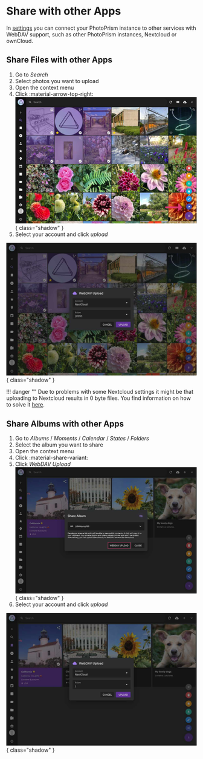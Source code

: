 # Share with other Apps #

In [settings](../settings/sync.md) you can connect your PhotoPrism instance to other services with WebDAV support, such as other PhotoPrism instances, Nextcloud or ownCloud.

## Share Files with other Apps ##

1. Go to *Search*
2. Select photos you want to upload
3. Open the context menu
4. Click :material-arrow-top-right:
   ![Screenshot](img/services-photo-upload-1-2502.jpg){ class="shadow" }
5. Select your account and click *upload*

![Screenshot](img/services-photo-upload-2-2502.jpg){ class="shadow" }

!!! danger ""
      Due to problems with some Nextcloud settings it might be that uploading to Nextcloud results in 0 byte files. You find information on how to solve it [here](https://github.com/photoprism/photoprism/issues/443).


## Share Albums with other Apps ##

1. Go to *Albums* / *Moments* / *Calendar* / *States* / *Folders*
2. Select the album you want to share
3. Open the context menu
4. Click :material-share-variant:
5. Click *WebDAV Upload*
   ![Screenshot](img/services-album-upload-1-2502.jpg){ class="shadow" }
6. Select your account and click *upload*

![Screenshot](img/services-album-upload-2-2502.jpg){ class="shadow" }